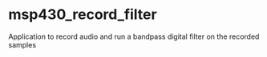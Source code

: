 # msp430_record_filter
Application to record audio and run a bandpass digital filter on the recorded samples 
